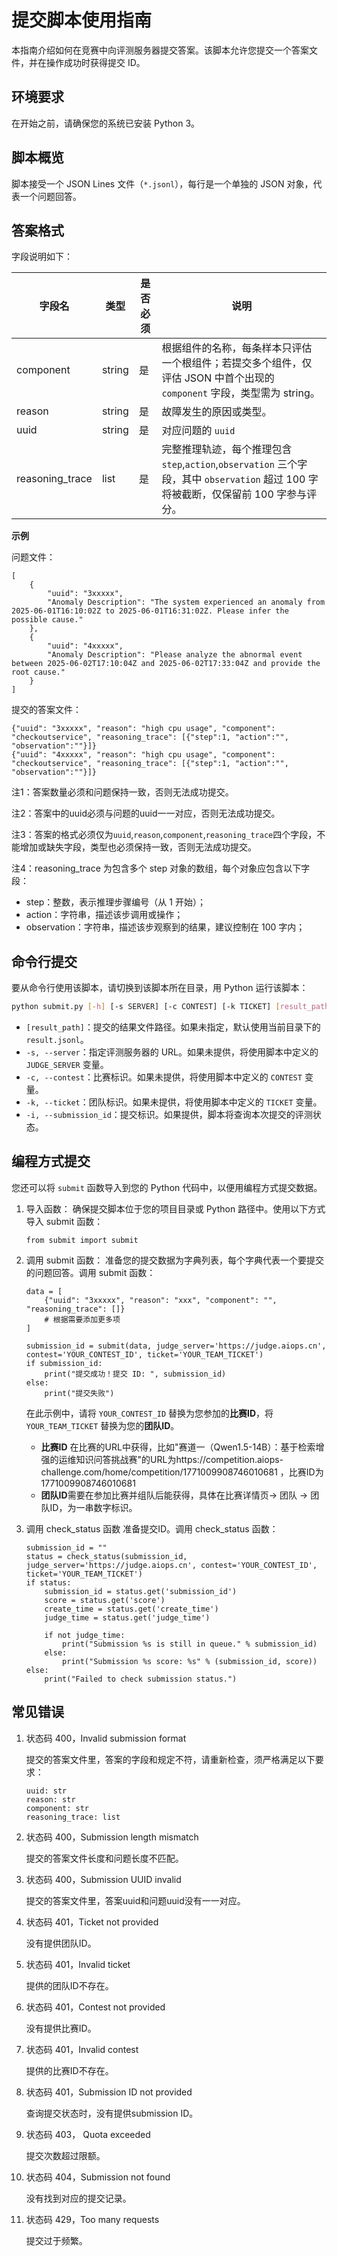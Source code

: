 # 提交脚本使用指南

本指南介绍如何在竞赛中向评测服务器提交答案。该脚本允许您提交一个答案文件，并在操作成功时获得提交 ID。

## 环境要求

在开始之前，请确保您的系统已安装 Python 3。

## 脚本概览

脚本接受一个 JSON Lines 文件（`*.jsonl`），每行是一个单独的 JSON 对象，代表一个问题回答。

## 答案格式

字段说明如下：

| 字段名           | 类型         | 是否必须 | 说明                                                                           |
|----------------|------------|-------------|------------------------------------------------------------------------------|
| component      | string     | 是      | 根据组件的名称，每条样本只评估一个根组件；若提交多个组件，仅评估 JSON 中首个出现的 `component` 字段，类型需为 string。                   |
| reason         | string     | 是      | 故障发生的原因或类型。                                            |
| uuid           | string | 是      | 对应问题的 `uuid`                             |
| reasoning_trace | list   | 是      | 完整推理轨迹，每个推理包含 `step`,`action`,`observation` 三个字段，其中 `observation` 超过 100 字将被截断，仅保留前 100 字参与评分。                         |


**示例**

问题文件：
```
[
    {
        "uuid": "3xxxxx",
        "Anomaly Description": "The system experienced an anomaly from 2025-06-01T16:10:02Z to 2025-06-01T16:31:02Z. Please infer the possible cause."
    },
    {
        "uuid": "4xxxxx",
        "Anomaly Description": "Please analyze the abnormal event between 2025-06-02T17:10:04Z and 2025-06-02T17:33:04Z and provide the root cause."
    }
]
```
提交的答案文件：
```
{"uuid": "3xxxxx", "reason": "high cpu usage", "component": "checkoutservice", "reasoning_trace": [{"step":1, "action":"", "observation":""}]}
{"uuid": "4xxxxx", "reason": "high cpu usage", "component": "checkoutservice", "reasoning_trace": [{"step":1, "action":"", "observation":""}]}
```

注1：答案数量必须和问题保持一致，否则无法成功提交。

注2：答案中的uuid必须与问题的uuid一一对应，否则无法成功提交。

注3：答案的格式必须仅为`uuid`,`reason`,`component`,`reasoning_trace`四个字段，不能增加或缺失字段，类型也必须保持一致，否则无法成功提交。

注4：reasoning_trace 为包含多个 step 对象的数组，每个对象应包含以下字段：
- step：整数，表示推理步骤编号（从 1 开始）；
- action：字符串，描述该步调用或操作；
- observation：字符串，描述该步观察到的结果，建议控制在 100 字内；

## 命令行提交

要从命令行使用该脚本，请切换到该脚本所在目录，用 Python 运行该脚本：

```bash
python submit.py [-h] [-s SERVER] [-c CONTEST] [-k TICKET] [result_path]
```

* `[result_path]`：提交的结果文件路径。如果未指定，默认使用当前目录下的 `result.jsonl`。
* `-s, --server`：指定评测服务器的 URL。如果未提供，将使用脚本中定义的 `JUDGE_SERVER` 变量。
* `-c, --contest`：比赛标识。如果未提供，将使用脚本中定义的 `CONTEST` 变量。
* `-k, --ticket`：团队标识。如果未提供，将使用脚本中定义的 `TICKET` 变量。
* `-i, --submission_id`：提交标识。如果提供，脚本将查询本次提交的评测状态。

## 编程方式提交

您还可以将 `submit` 函数导入到您的 Python 代码中，以便用编程方式提交数据。


1. 导入函数：
    确保提交脚本位于您的项目目录或 Python 路径中。使用以下方式导入 submit 函数：

    ```python3
    from submit import submit
    ```

2. 调用 submit 函数：
    准备您的提交数据为字典列表，每个字典代表一个要提交的问题回答。调用 submit 函数：

    ```python3
    data = [
        {"uuid": "3xxxxx", "reason": "xxx", "component": "", "reasoning_trace": []}
        # 根据需要添加更多项
    ]

    submission_id = submit(data, judge_server='https://judge.aiops.cn', contest='YOUR_CONTEST_ID', ticket='YOUR_TEAM_TICKET')
    if submission_id:
        print("提交成功！提交 ID: ", submission_id)
    else:
        print("提交失败")
    ```
    
    在此示例中，请将 `YOUR_CONTEST_ID` 替换为您参加的**比赛ID**，将 `YOUR_TEAM_TICKET` 替换为您的**团队ID**。
    *  **比赛ID** 在比赛的URL中获得，比如"赛道一（Qwen1.5-14B）：基于检索增强的运维知识问答挑战赛"的URL为https://competition.aiops-challenge.com/home/competition/1771009908746010681 ，比赛ID为1771009908746010681
    *  **团队ID**需要在参加比赛并组队后能获得，具体在比赛详情页-> 团队 -> 团队ID，为一串数字标识。 

3. 调用 check_status 函数
    准备提交ID。调用 check_status 函数：

    ```python3
    submission_id = ""
    status = check_status(submission_id, judge_server='https://judge.aiops.cn', contest='YOUR_CONTEST_ID', ticket='YOUR_TEAM_TICKET')
    if status:
        submission_id = status.get('submission_id')
        score = status.get('score')
        create_time = status.get('create_time')
        judge_time = status.get('judge_time')

        if not judge_time: 
            print("Submission %s is still in queue." % submission_id)
        else:
            print("Submission %s score: %s" % (submission_id, score))
    else:
        print("Failed to check submission status.")
    ```

## 常见错误

1. 状态码 400，Invalid submission format

    提交的答案文件里，答案的字段和规定不符，请重新检查，须严格满足以下要求：

    ```
    uuid: str
    reason: str
    component: str
    reasoning_trace: list
    ```

2. 状态码 400，Submission length mismatch

    提交的答案文件长度和问题长度不匹配。

3. 状态码 400，Submission UUID invalid

    提交的答案文件里，答案uuid和问题uuid没有一一对应。

4. 状态码 401，Ticket not provided

    没有提供团队ID。

5. 状态码 401，Invalid ticket

    提供的团队ID不存在。

6. 状态码 401，Contest not provided

    没有提供比赛ID。

7. 状态码 401，Invalid contest

    提供的比赛ID不存在。

8. 状态码 401，Submission ID not provided

    查询提交状态时，没有提供submission ID。

9. 状态码 403， Quota exceeded

    提交次数超过限额。

10. 状态码 404，Submission not found

    没有找到对应的提交记录。

11. 状态码 429，Too many requests

    提交过于频繁。
